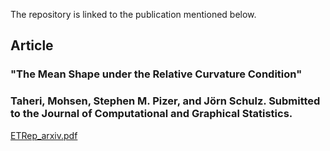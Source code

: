 The repository is linked to the publication mentioned below.

## Article
### "The Mean Shape under the Relative Curvature Condition"
### Taheri, Mohsen, Stephen M. Pizer, and Jörn Schulz. Submitted to the Journal of Computational and Graphical Statistics.


[ETRep_arxiv.pdf](https://github.com/MohsenTaheriShalmani/Elliptical_Tubes/files/14823254/ETRep_arxiv.pdf)
